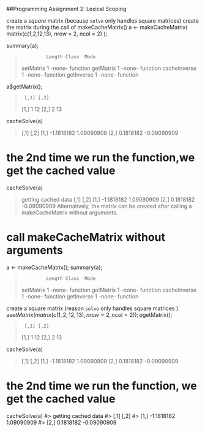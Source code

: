 ##Programming Assignment 2: Lexical Scoping

 create a *square* matrix (because `solve` only handles square matrices)
 create the matrix during the call of makeCacheMatrix()
a <- makeCacheMatrix( matrix(c(1,2,12,13), nrow = 2, ncol = 2) );

summary(a);
>              Length Class  Mode    
> setMatrix    1      -none- function
> getMatrix    1      -none- function
> cacheInverse 1      -none- function
> getInverse   1      -none- function

a$getMatrix();
>      [,1] [,2]
> [1,]    1   12
> [2,]    2   13

cacheSolve(a)
> [,1]        [,2]
> [1,] -1.1818182  1.09090909
> [2,]  0.1818182 -0.09090909

# the 2nd time we run the function,we get the cached value
cacheSolve(a)
> getting cached data
> [,1]        [,2]
> [1,] -1.1818182  1.09090909
> [2,]  0.1818182 -0.09090909
Alternatively, the matrix can be created after calling a makeCacheMatrix without arguments.

# call makeCacheMatrix without arguments
a <- makeCacheMatrix();
summary(a);
>              Length Class  Mode    
> setMatrix    1      -none- function
> getMatrix    1      -none- function
> cacheInverse 1      -none- function
> getInverse   1      -none- function

 create a square matrix (reason `solve` only handles square matrices )
a$setMatrix( matrix(c(1,2,12,13), nrow = 2, ncol = 2) );
a$getMatrix();
>      [,1] [,2]
> [1,]    1   12
> [2,]    2   13

cacheSolve(a)
> [,1]        [,2]
> [1,] -1.1818182  1.09090909
> [2,]  0.1818182 -0.09090909

# the 2nd time we run the function, we get the cached value
cacheSolve(a)
#> getting cached data
#> [,1]        [,2]
#> [1,] -1.1818182  1.09090909
#> [2,]  0.1818182 -0.09090909

